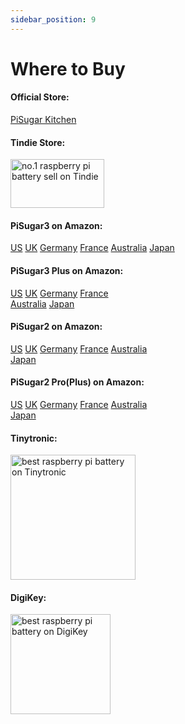 ```yaml
---
sidebar_position: 9
---
```


# Where to Buy

#### Official Store:
<a href="https://shop.pisugar.com/?ref=pisugar-docs" target="_blank">PiSugar Kitchen</a> 

#### Tindie Store:
<a href="https://www.tindie.com/stores/pisugar/?ref=offsite_badges&utm_source=sellers_Pisugar&utm_medium=badges&utm_campaign=badge_medium" target="_blank"><img src="https://d2ss6ovg47m0r5.cloudfront.net/badges/tindie-mediums.png" alt="no.1 raspberry pi battery sell on Tindie" width="150" height="78"></img></a>

#### PiSugar3 on Amazon:
<a href="https://www.amazon.com/dp/B0FB3N1YSK?ref=pisugar-docs" target="_blank">US</a> 
<a href="https://www.amazon.co.uk/dp/B09QS12N1W" target="_blank">UK</a> 
<a href="https://www.amazon.de/dp/B09QS12N1W" target="_blank">Germany</a> 
<a href="https://www.amazon.fr/dp/B09QS12N1W?ref=pisugar-docs" target="_blank">France</a> 
<a href="https://www.amazon.com.au/dp/B0CXX7X9X7" target="_blank">Australia</a> 
<a href="http://www.amazon.co.jp/dp/B09QRQPWYC?ref=pisugar-docs" target="_blank">Japan</a> 

#### PiSugar3 Plus on Amazon:
<a href="https://www.amazon.com/dp/B09MJ876FW?ref=pisugar-docs" target="_blank">US</a> 
<a href="https://www.amazon.co.uk/dp/B09QRS666Y" target="_blank">UK</a> 
<a href="https://www.amazon.de/dp/B09QRS666Y" target="_blank">Germany</a> 
<a href="https://www.amazon.fr/dp/B09QRS666Y?ref=pisugar-docs" target="_blank">France</a>  
<a href="https://www.amazon.com.au/dp/B09QRS666Y?ref=pisugar-docs" target="_blank">Australia</a> 
<a href="https://www.amazon.co.jp/dp/B09QRY2KNG?ref=pisugar-docs" target="_blank">Japan</a> 


#### PiSugar2 on Amazon:
<a href="https://www.amazon.com/dp/B08D678XPR" target="_blank">US</a> 
<a href="https://www.amazon.co.uk/dp/B08D678XPR" target="_blank">UK</a> 
<a href="https://www.amazon.de/dp/B08D678XPR" target="_blank">Germany</a> 
<a href="https://www.amazon.fr/dp/B08D678XPR" target="_blank">France</a>
<a href="https://www.amazon.com.au/dp/B08D678XPR?ref=pisugar-docs" target="_blank">Australia</a>  
<a href="https://www.amazon.co.jp/dp/B08D678XPR" target="_blank">Japan</a>

#### PiSugar2 Pro(Plus) on Amazon:
<a href="https://www.amazon.com/dp/B08D8PPCKN" target="_blank">US</a> 
<a href="https://www.amazon.co.uk/dp/B08D8PPCKN" target="_blank">UK</a> 
<a href="https://www.amazon.de/dp/B08D8PPCKN" target="_blank">Germany</a> 
<a href="https://www.amazon.fr/dp/B08D8PPCKN" target="_blank">France</a> 
<a href="https://www.amazon.com.au/dp/B08D8PPCKN?ref=pisugar-docs" target="_blank">Australia</a>  
<a href="https://www.amazon.co.jp/dp/B08D8PPCKN" target="_blank">Japan</a> 

#### Tinytronic:
<a href="https://www.tinytronics.nl/nl/power/powerbanks-en-batterijmodules/pisugar-3-plus-ups-batterij-module-voor-raspberry-pi" target="_blank"><img src="https://github.com/user-attachments/assets/79a4005b-924c-443e-aadd-a3f36075d027" alt="best raspberry pi battery on Tinytronic" width="200"/></a>

#### DigiKey:
<a href="https://www.digikey.com/en/supplier-centers/pisugar"><img src="https://github.com/user-attachments/assets/74641ff1-8c8d-481b-aafa-38f3c81c5422" target="_blank" alt="best raspberry pi battery on DigiKey" width="160"/></a>
